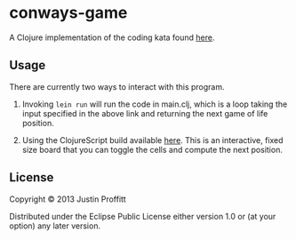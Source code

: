 # conways-game

A Clojure implementation of the coding kata found [here][1].

  [1]: http://codingdojo.org/cgi-bin/wiki.pl?KataGameOfLife


## Usage

There are currently two ways to interact with this program.

1. Invoking `lein run` will run the code in main.clj, which is a loop taking
   the input specified in the above link and returning the next game of life
   position.

2. Using the ClojureScript build available [here][2]. This is an interactive,
   fixed size board that you can toggle the cells and compute the next
   position.

  [2]: http://jprof.github.io/conways-game-of-life-clj/

## License

Copyright © 2013 Justin Proffitt

Distributed under the Eclipse Public License either version 1.0 or (at
your option) any later version.
